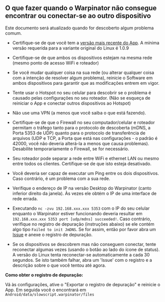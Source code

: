 ## O que fazer quando o Warpinator não consegue encontrar ou conectar-se ao outro dispositivo

Este documento será atualizado quando for descoberto algum problema comum.

- Certifique-se de que você tem a [versão mais recente do App](https://github.com/slowscript/warpinator-android/releases). A mínima versão requerida para a variante original do Linux é 1.0.9

- Certifique-se de que ambos os dispositivos estejam na mesma rede (mesmo ponto de acesso WiFi e roteador)

- Se você mudar qualquer coisa na sua rede (ou alterar qualquer coisa com a intenção de resolver algum problema), reinicie o Software em ambos dispositivos para garantir que as modificações entrem em vigor.

- Tente usar o Hotspot no seu celular para descobrir se o problema é causado pelas configurações no seu roteador. (Não se esqueça de reiniciar o App e conectar outros dispositivos ao Hotspot)

- Não use uma VPN (a menos que você saiba o que está fazendo).

- Certifique-se de que o Firewall no seu computador/celular e roteador permitam o tráfego tanto para o protocolo de descoberta (mDNS, a Porta 5353 de UDP) quanto para o protocolo de transferência de arquivos (UDP e TCP, a Porta que está nas configurações - o padrão é 42000, você não deveria alterá-la a menos que causa problemas).
Desabilite temporariamente o Firewall, se for necessário.

- Seu roteador pode separar a rede entre WiFi e ethernet LAN ou mesmo entre todos os clientes.
Certifique-se de que isto esteja desativado.

- Você deveria ser capaz de executar um Ping entre os dois dispositivos.
Caso contrário, é um problema com a sua rede.

- Verifique o endereço de IP na versão Desktop do Warpinator (canto inferior direito da janela).
Às vezes ele obtém o IP de uma interface de rede errada.

- Executando `nc -zvu 192.168.xxx.xxx 5353` com o IP do seu celular enquanto o Warpinator estiver funcionando deveria resultar em `192.168.xxx.xxx 5353 port [udp/mdns] succeeded!`.
Caso contrário, verifique no registro de depuração (instruções abaixo) se ele contém algo tipo `Failed to init JmDNS`.
Se for assim, então por favor abra um [Issue](https://github.com/slowscript/warpinator-android/issues/new) e anexe o registro de depuração.

- Se os dispositivos se descobrem mas não conseguem conectar, tente reconectar algumas vezes (usando o botão ao lado do ícone de status).
A versão do Linux tenta reconectar-se automaticamente a cada 30 segundos.
Se isto também falhar, abra um 'Issue' com o registro e a descrição sobre o que você tentou até agora.

**Como obter o registro de depuração:**

Vá às configurações, ative o "Exportar o registro de depuração" e reinicie o App.
Em seguida você o encontrará em `Android/data/slowscript.warpinator/files`

